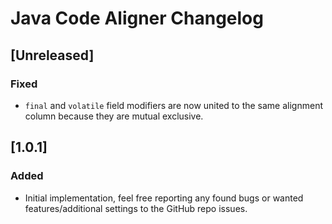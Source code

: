 <!-- Keep a Changelog guide -> https://keepachangelog.com -->

# Java Code Aligner Changelog

## [Unreleased]

### Fixed

- `final` and `volatile` field modifiers are now united to the same alignment column because they are mutual exclusive.

## [1.0.1]

### Added

- Initial implementation, feel free reporting any found bugs or wanted features/additional settings to the GitHub repo
  issues.


